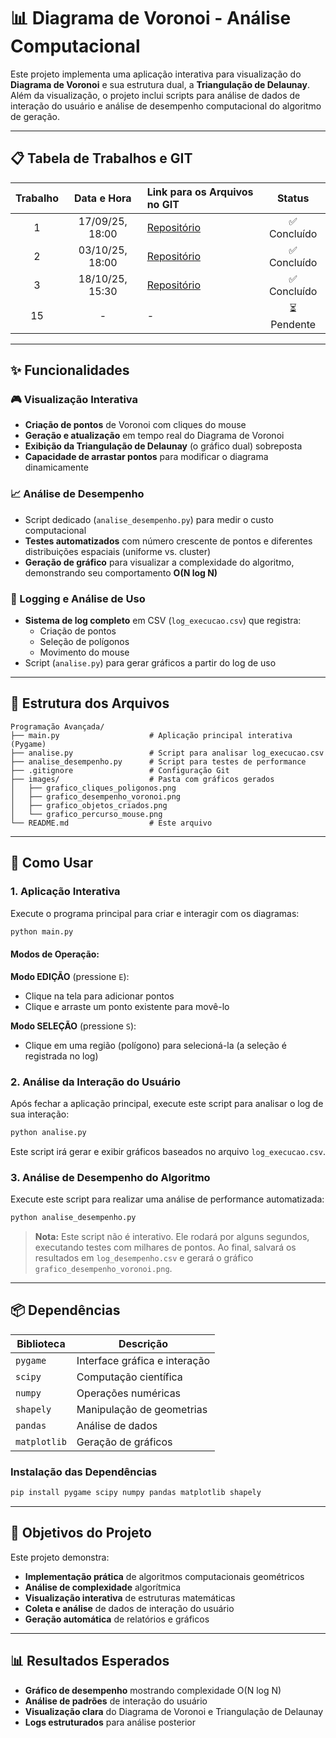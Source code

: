 # 📊 Diagrama de Voronoi - Análise Computacional

Este projeto implementa uma aplicação interativa para visualização do **Diagrama de Voronoi** e sua estrutura dual, a **Triangulação de Delaunay**. Além da visualização, o projeto inclui scripts para análise de dados de interação do usuário e análise de desempenho computacional do algoritmo de geração.

---

## 📋 Tabela de Trabalhos e GIT

| Trabalho | Data e Hora | Link para os Arquivos no GIT | Status |
|:--------:|:---------------:|:-----------------------------------------------------|:------:|
| 1 | 17/09/25, 18:00 | [Repositório](https://github.com/GersonMenezes/Programa-o-Avan-ada) | ✅ Concluído |
| 2 | 03/10/25, 18:00 | [Repositório](https://github.com/GersonMenezes/Programa-o-Avan-ada) | ✅ Concluído |
| 3 | 18/10/25, 15:30 | [Repositório](https://github.com/GersonMenezes/Programa-o-Avan-ada/tree/main/Convex%20Hull%20-%20Monotone%20Chain) | ✅ Concluído |
| 15 | - | - | ⏳ Pendente |

---

## ✨ Funcionalidades

### 🎮 Visualização Interativa
- **Criação de pontos** de Voronoi com cliques do mouse
- **Geração e atualização** em tempo real do Diagrama de Voronoi
- **Exibição da Triangulação de Delaunay** (o gráfico dual) sobreposta
- **Capacidade de arrastar pontos** para modificar o diagrama dinamicamente

### 📈 Análise de Desempenho
- Script dedicado (`analise_desempenho.py`) para medir o custo computacional
- **Testes automatizados** com número crescente de pontos e diferentes distribuições espaciais (uniforme vs. cluster)
- **Geração de gráfico** para visualizar a complexidade do algoritmo, demonstrando seu comportamento **O(N log N)**

### 📝 Logging e Análise de Uso
- **Sistema de log completo** em CSV (`log_execucao.csv`) que registra:
  - Criação de pontos
  - Seleção de polígonos
  - Movimento do mouse
- Script (`analise.py`) para gerar gráficos a partir do log de uso

---

## 📁 Estrutura dos Arquivos

```
Programação Avançada/
├── main.py                    # Aplicação principal interativa (Pygame)
├── analise.py                 # Script para analisar log_execucao.csv
├── analise_desempenho.py      # Script para testes de performance
├── .gitignore                 # Configuração Git
├── images/                    # Pasta com gráficos gerados
│   ├── grafico_cliques_poligonos.png
│   ├── grafico_desempenho_voronoi.png
│   ├── grafico_objetos_criados.png
│   └── grafico_percurso_mouse.png
└── README.md                  # Este arquivo
```

---

## 🚀 Como Usar

### 1. Aplicação Interativa

Execute o programa principal para criar e interagir com os diagramas:

```bash
python main.py
```

#### Modos de Operação:

**Modo EDIÇÃO** (pressione `E`):
- Clique na tela para adicionar pontos
- Clique e arraste um ponto existente para movê-lo

**Modo SELEÇÃO** (pressione `S`):
- Clique em uma região (polígono) para selecioná-la (a seleção é registrada no log)

### 2. Análise da Interação do Usuário

Após fechar a aplicação principal, execute este script para analisar o log de sua interação:

```bash
python analise.py
```

Este script irá gerar e exibir gráficos baseados no arquivo `log_execucao.csv`.

### 3. Análise de Desempenho do Algoritmo

Execute este script para realizar uma análise de performance automatizada:

```bash
python analise_desempenho.py
```

> **Nota:** Este script não é interativo. Ele rodará por alguns segundos, executando testes com milhares de pontos. Ao final, salvará os resultados em `log_desempenho.csv` e gerará o gráfico `grafico_desempenho_voronoi.png`.

---

## 📦 Dependências

| Biblioteca | Descrição |
|------------|-----------|
| `pygame` | Interface gráfica e interação |
| `scipy` | Computação científica |
| `numpy` | Operações numéricas |
| `shapely` | Manipulação de geometrias |
| `pandas` | Análise de dados |
| `matplotlib` | Geração de gráficos |

### Instalação das Dependências

```bash
pip install pygame scipy numpy pandas matplotlib shapely
```

---

## 🎯 Objetivos do Projeto

Este projeto demonstra:
- **Implementação prática** de algoritmos computacionais geométricos
- **Análise de complexidade** algorítmica
- **Visualização interativa** de estruturas matemáticas
- **Coleta e análise** de dados de interação do usuário
- **Geração automática** de relatórios e gráficos

---

## 📊 Resultados Esperados

- **Gráfico de desempenho** mostrando complexidade O(N log N)
- **Análise de padrões** de interação do usuário
- **Visualização clara** do Diagrama de Voronoi e Triangulação de Delaunay
- **Logs estruturados** para análise posterior
